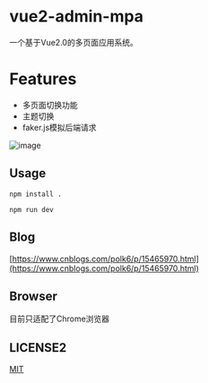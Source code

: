# vue2-admin-mpa
一个基于Vue2.0的多页面应用系统。


# Features
* 多页面切换功能
* 主题切换
* faker.js模拟后端请求

![image](https://user-images.githubusercontent.com/3334204/139619870-a278fd55-13c6-419e-88e0-1c5171ce0ed5.gif)
## Usage
```
npm install .

npm run dev
```
## Blog
[https://www.cnblogs.com/polk6/p/15465970.html](https://www.cnblogs.com/polk6/p/15465970.html)

## Browser
目前只适配了Chrome浏览器

## LICENSE2
[MIT](https://zh.wikipedia.org/wiki/MIT%E8%A8%B1%E5%8F%AF%E8%AD%89)	